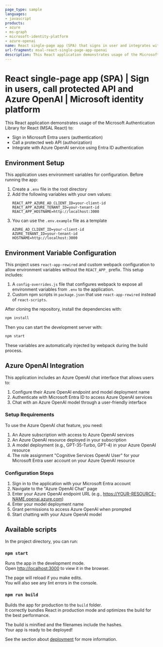 ```yaml
---
page_type: sample
languages:
- javascript
products:
- azure
- ms-graph
- microsoft-identity-platform
- azure-openai
name: React single-page app (SPA) that signs in user and integrates with Azure OpenAI
url-fragment: msal-react-single-page-app-openai
description: This React application demonstrates usage of the Microsoft Authentication Library for React (MSAL React) to sign in Microsoft Entra users (authentication), call a protected web API (authorization), integrate with Azure OpenAI using Entra ID, and sign out users.
---
```



# React single-page app (SPA) | Sign in users, call protected API and Azure OpenAI | Microsoft identity platform

This React application demonstrates usage of the Microsoft Authentication Library for React (MSAL React) to:

- Sign in Microsoft Entra users (authentication)
- Call a protected web API (authorization)
- Integrate with Azure OpenAI service using Entra ID authentication

## Environment Setup

This application uses environment variables for configuration. Before running the app:

1. Create a `.env` file in the root directory
2. Add the following variables with your own values:
   ```
   REACT_APP_AZURE_AD_CLIENT_ID=your-client-id
   REACT_APP_AZURE_TENANT_ID=your-tenant-id
   REACT_APP_HOSTNAME=http://localhost:3000
   ```
3. You can use the `.env.example` file as a template
   ```
   AZURE_AD_CLIENT_ID=your-client-id
   AZURE_TENANT_ID=your-tenant-id
   HOSTNAME=http://localhost:3000
   ```

## Environment Variable Configuration

This project uses `react-app-rewired` and custom webpack configuration to allow environment variables without the `REACT_APP_` prefix. This setup includes:

1. A `config-overrides.js` file that configures webpack to expose all environment variables from `.env` to the application.
2. Custom npm scripts in `package.json` that use `react-app-rewired` instead of `react-scripts`.

After cloning the repository, install the dependencies with:

```bash
npm install
```

Then you can start the development server with:

```bash
npm start
```

These variables are automatically injected by webpack during the build process.

## Azure OpenAI Integration

This application includes an Azure OpenAI chat interface that allows users to:

1. Configure their Azure OpenAI endpoint and model deployment name
2. Authenticate with Microsoft Entra ID to access Azure OpenAI services
3. Chat with an Azure OpenAI model through a user-friendly interface

### Setup Requirements

To use the Azure OpenAI chat feature, you need:

1. An Azure subscription with access to Azure OpenAI services
2. An Azure OpenAI resource deployed in your subscription
3. A model deployment (e.g., GPT-35-Turbo, GPT-4) in your Azure OpenAI resource
4. The role assignment "Cognitive Services OpenAI User" for your Microsoft Entra user account on your Azure OpenAI resource

### Configuration Steps

1. Sign in to the application with your Microsoft Entra account
2. Navigate to the "Azure OpenAI Chat" page
3. Enter your Azure OpenAI endpoint URL (e.g., https://YOUR-RESOURCE-NAME.openai.azure.com)
4. Enter your model deployment name
5. Grant permissions to access Azure OpenAI when prompted
6. Start chatting with your Azure OpenAI model

## Available scripts

In the project directory, you can run:

### `npm start`

Runs the app in the development mode.\
Open [http://localhost:3000](http://localhost:3000) to view it in the browser.

The page will reload if you make edits.\
You will also see any lint errors in the console.

### `npm run build`

Builds the app for production to the `build` folder.\
It correctly bundles React in production mode and optimizes the build for the best performance.

The build is minified and the filenames include the hashes.\
Your app is ready to be deployed!

See the section about [deployment](https://facebook.github.io/create-react-app/docs/deployment) for more information.
